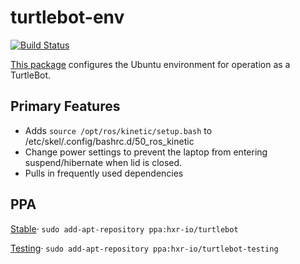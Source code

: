 # turtlebot-env
[![Build Status](https://travis-ci.org/TurtleBot-Mfg/turtlebot-env.svg?branch=master)](https://travis-ci.org/TurtleBot-Mfg/turtlebot-env)

[This package](https://github.com/TurtleBot-Mfg/turtlebot-env) configures the
Ubuntu environment for operation as a TurtleBot.

## Primary Features
- Adds `source /opt/ros/kinetic/setup.bash` to /etc/skel/.config/bashrc.d/50_ros_kinetic
- Change power settings to prevent the laptop from entering suspend/hibernate when lid is closed.
- Pulls in frequently used dependencies

## PPA
[Stable](https://code.launchpad.net/~hxr-io/+archive/ubuntu/turtlebot)·
`sudo add-apt-repository ppa:hxr-io/turtlebot`

[Testing](https://code.launchpad.net/~hxr-io/+archive/ubuntu/turtlebot-testing)·
`sudo add-apt-repository ppa:hxr-io/turtlebot-testing`
